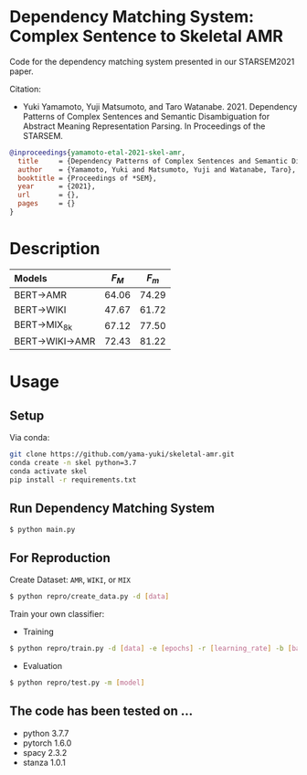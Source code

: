 # Dependency Matching System: Complex Sentence to Skeletal AMR
Code for the dependency matching system presented in our STARSEM2021 paper.

Citation:
- Yuki Yamamoto, Yuji Matsumoto, and Taro Watanabe. 2021. Dependency Patterns of Complex Sentences and Semantic Disambiguation for Abstract Meaning Representation Parsing. In Proceedings of the STARSEM.
```bib
@inproceedings{yamamoto-etal-2021-skel-amr,
  title     = {Dependency Patterns of Complex Sentences and Semantic Disambiguation for Abstract Meaning Representation Parsing},
  author    = {Yamamoto, Yuki and Matsumoto, Yuji and Watanabe, Taro},
  booktitle = {Proceedings of *SEM},
  year      = {2021},
  url       = {},
  pages     = {}
}
```

# Description

| Models | *F<sub>M</sub>* | *F<sub>m</sub>* |
|:---|:---:|:---:|
|BERT→AMR |64.06 |74.29 |
|BERT→WIKI |47.67 |61.72 |
|BERT→MIX<sub>8k</sub> |67.12 |77.50 |
|BERT→WIKI→AMR |72.43 |81.22 |

# Usage
## Setup

Via conda:
```sh
git clone https://github.com/yama-yuki/skeletal-amr.git
conda create -n skel python=3.7
conda activate skel
pip install -r requirements.txt
```

## Run Dependency Matching System
```sh
$ python main.py
```

## For Reproduction
Create Dataset:
`AMR`, `WIKI`, or `MIX`
```sh
$ python repro/create_data.py -d [data]
```

Train your own classifier:
- Training
```sh
$ python repro/train.py -d [data] -e [epochs] -r [learning_rate] -b [batch_size]
```
- Evaluation
```sh
$ python repro/test.py -m [model]
```

## The code has been tested on ...
- python 3.7.7
- pytorch 1.6.0
- spacy 2.3.2
- stanza 1.0.1
